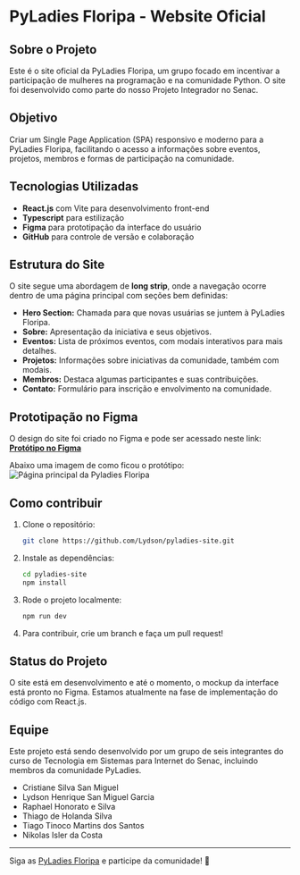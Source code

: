 # PyLadies Floripa - Website Oficial

## Sobre o Projeto
Este é o site oficial da PyLadies Floripa, um grupo focado em incentivar a participação de mulheres na programação e na comunidade Python. O site foi desenvolvido como parte do nosso Projeto Integrador no Senac.

## Objetivo
Criar um Single Page Application (SPA) responsivo e moderno para a PyLadies Floripa, facilitando o acesso a informações sobre eventos, projetos, membros e formas de participação na comunidade.

## Tecnologias Utilizadas
- **React.js** com Vite para desenvolvimento front-end
- **Typescript** para estilização
- **Figma** para prototipação da interface do usuário
- **GitHub** para controle de versão e colaboração

## Estrutura do Site
O site segue uma abordagem de **long strip**, onde a navegação ocorre dentro de uma página principal com seções bem definidas:
- **Hero Section:** Chamada para que novas usuárias se juntem à PyLadies Floripa.
- **Sobre:** Apresentação da iniciativa e seus objetivos.
- **Eventos:** Lista de próximos eventos, com modais interativos para mais detalhes.
- **Projetos:** Informações sobre iniciativas da comunidade, também com modais.
- **Membros:** Destaca algumas participantes e suas contribuições.
- **Contato:** Formulário para inscrição e envolvimento na comunidade.

## Prototipação no Figma
O design do site foi criado no Figma e pode ser acessado neste link:
[**Protótipo no Figma**](https://www.figma.com/design/PZI7I2eIyr81m0OI3Lam5L/GRUPO-2---SITE.-PYLADIES?node-id=63-262&t=61I3y6mtkeAX1czI-1)

Abaixo uma imagem de como ficou o protótipo:
![Página principal da Pyladies Floripa](https://github.com/Lydson/pyladies-site/blob/main/src/assets/SPAPyLadiesFloripa.png?raw=true)

## Como contribuir
1. Clone o repositório:
   ```sh
   git clone https://github.com/Lydson/pyladies-site.git
   ```
2. Instale as dependências:
   ```sh
   cd pyladies-site
   npm install
   ```
3. Rode o projeto localmente:
   ```sh
   npm run dev
   ```
4. Para contribuir, crie um branch e faça um pull request!

## Status do Projeto
O site está em desenvolvimento e até o momento, o mockup da interface está pronto no Figma. Estamos atualmente na fase de implementação do código com React.js.

## Equipe
Este projeto está sendo desenvolvido por um grupo de seis integrantes do curso de Tecnologia em Sistemas para Internet do Senac, incluindo membros da comunidade PyLadies.
- Cristiane Silva San Miguel
- Lydson Henrique San Miguel Garcia
- Raphael Honorato e Silva
- Thiago de Holanda Silva
- Tiago Tinoco Martins dos Santos
- Nikolas Isler da Costa

---
Siga as [PyLadies Floripa](https://www.instagram.com/pyladiesfloripa/) e participe da comunidade! 🚀

